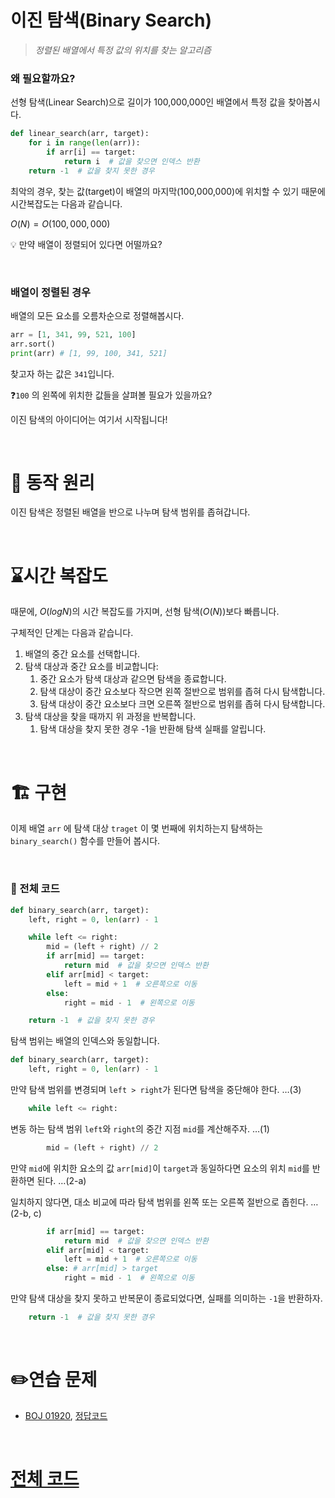# 이진 탐색(Binary Search)

> *정렬된 배열에서 특정 값의 위치를 찾는 알고리즘*

### 왜 필요할까요?

선형 탐색(Linear Search)으로 길이가 100,000,000인 배열에서 특정 값을 찾아봅시다.

```python
def linear_search(arr, target):
    for i in range(len(arr)):
        if arr[i] == target:
            return i  # 값을 찾으면 인덱스 반환
    return -1  # 값을 찾지 못한 경우
```

최악의 경우, 찾는 값(target)이 배열의 마지막(100,000,000)에 위치할 수 있기 때문에 시간복잡도는 다음과 같습니다.

$O(N) = O(100,000,000)$ 

💡 만약 배열이 정렬되어 있다면 어떨까요?

<br>

### 배열이 정렬된 경우

배열의 모든 요소를 오름차순으로 정렬해봅시다.

```python
arr = [1, 341, 99, 521, 100]
arr.sort()
print(arr) # [1, 99, 100, 341, 521]
```

찾고자 하는 값은  `341`입니다. 

❓`100` 의 왼쪽에 위치한 값들을 살펴볼 필요가 있을까요?

이진 탐색의 아이디어는 여기서 시작됩니다!

<br>

# 🔄 동작 원리

이진 탐색은 정렬된 배열을 반으로 나누며 탐색 범위를 좁혀갑니다.

<br>

# ⌛시간 복잡도

때문에, $O(log N)$의 시간 복잡도를 가지며, 선형 탐색($O(N)$)보다 빠릅니다.

구체적인 단계는 다음과 같습니다.

1. 배열의 중간 요소를 선택합니다.
2. 탐색 대상과 중간 요소를 비교합니다:
    1. 중간 요소가 탐색 대상과 같으면 탐색을 종료합니다.
    2. 탐색 대상이 중간 요소보다 작으면 왼쪽 절반으로 범위를 좁혀 다시 탐색합니다.
    3. 탐색 대상이 중간 요소보다 크면 오른쪽 절반으로 범위를 좁혀 다시 탐색합니다.
3. 탐색 대상을 찾을 때까지 위 과정을 반복합니다.
    1. 탐색 대상을 찾지 못한 경우 -1을 반환해 탐색 실패를 알립니다.
  
<br>

# 🏗️ 구현

이제 배열 `arr` 에 탐색 대상 `traget` 이 몇 번째에 위치하는지 탐색하는 `binary_search()` 함수를 만들어 봅시다.

<br>

### 📜 전체 코드

```python
def binary_search(arr, target):
    left, right = 0, len(arr) - 1

    while left <= right:
        mid = (left + right) // 2
        if arr[mid] == target:
            return mid  # 값을 찾으면 인덱스 반환
        elif arr[mid] < target:
            left = mid + 1  # 오른쪽으로 이동
        else:
            right = mid - 1  # 왼쪽으로 이동

    return -1  # 값을 찾지 못한 경우
```

탐색 범위는 배열의 인덱스와 동일합니다.

```python
def binary_search(arr, target):
    left, right = 0, len(arr) - 1
```

만약 탐색 범위를 변경되며 `left > right`가 된다면 탐색을 중단해야 한다. …(3)

```python
    while left <= right:
```

변동 하는 탐색 범위 `left`와 `right`의 중간 지점 `mid`를 계산해주자. …(1)

```python
        mid = (left + right) // 2
```

만약 `mid`에 위치한 요소의 값 `arr[mid]`이 `target`과 동일하다면 요소의 위치 `mid`를 반환하면 된다. …(2-a)

일치하지 않다면, 대소 비교에 따라 탐색 범위를 왼쪽 또는 오른쪽 절반으로 좁힌다. …(2-b, c)

```python
        if arr[mid] == target:
            return mid  # 값을 찾으면 인덱스 반환
        elif arr[mid] < target:
            left = mid + 1  # 오른쪽으로 이동
        else: # arr[mid] > target
            right = mid - 1  # 왼쪽으로 이동
```

만약 탐색 대상을 찾지 못하고 반복문이 종료되었다면, 실패를 의미하는 `-1`을 반환하자.

```python
    return -1  # 값을 찾지 못한 경우
```

<br>

# ✏️연습 문제
- [BOJ 01920](https://www.acmicpc.net/problem/1920), [정답코드](https://github.com/rogi-rogi/problem-solving/blob/main/Baekjoon%20Online%20Judge/easy/01920.py)

<br>

# [전체 코드]()
